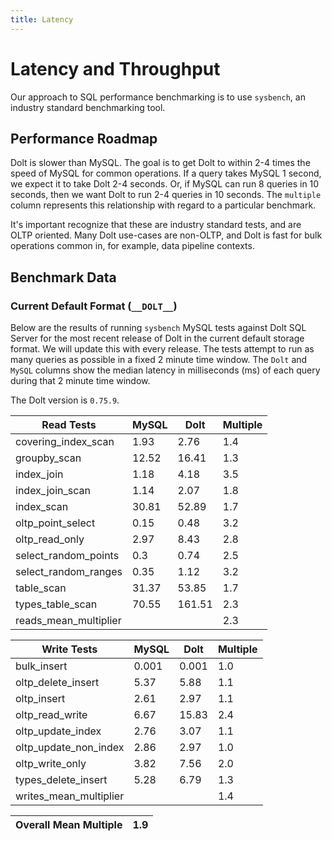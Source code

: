 ```yaml
---
title: Latency
---
```


# Latency and Throughput

Our approach to SQL performance benchmarking is to use `sysbench`, an
industry standard benchmarking tool.

## Performance Roadmap

Dolt is slower than MySQL. The goal is to get Dolt to within 2-4 times
the speed of MySQL for common operations. If a query takes MySQL 1
second, we expect it to take Dolt 2-4 seconds. Or, if MySQL can run 8
queries in 10 seconds, then we want Dolt to run 2-4 queries in 10
seconds. The `multiple` column represents this relationship with
regard to a particular benchmark.

It's important recognize that these are industry standard tests, and
are OLTP oriented. Many Dolt use-cases are non-OLTP, and Dolt is fast
for bulk operations common in, for example, data pipeline contexts.

## Benchmark Data

### Current Default Format (`__DOLT__`)

Below are the results of running `sysbench` MySQL tests against Dolt
SQL Server for the most recent release of Dolt in the current default 
storage format. We will update this with every release. The tests 
attempt to run as many queries as possible in a fixed 2 minute time 
window. The `Dolt` and `MySQL` columns show the median latency in 
milliseconds (ms) of each query during that 2 minute time window.

The Dolt version is `0.75.9`.

<!-- START___DOLT___LATENCY_RESULTS_TABLE -->
|       Read Tests        | MySQL |  Dolt  | Multiple |
|-------------------------|-------|--------|----------|
| covering\_index\_scan   |  1.93 |   2.76 |      1.4 |
| groupby\_scan           | 12.52 |  16.41 |      1.3 |
| index\_join             |  1.18 |   4.18 |      3.5 |
| index\_join\_scan       |  1.14 |   2.07 |      1.8 |
| index\_scan             | 30.81 |  52.89 |      1.7 |
| oltp\_point\_select     |  0.15 |   0.48 |      3.2 |
| oltp\_read\_only        |  2.97 |   8.43 |      2.8 |
| select\_random\_points  |   0.3 |   0.74 |      2.5 |
| select\_random\_ranges  |  0.35 |   1.12 |      3.2 |
| table\_scan             | 31.37 |  53.85 |      1.7 |
| types\_table\_scan      | 70.55 | 161.51 |      2.3 |
| reads\_mean\_multiplier |       |        |      2.3 |

|       Write Tests        | MySQL | Dolt  | Multiple |
|--------------------------|-------|-------|----------|
| bulk\_insert             | 0.001 | 0.001 |      1.0 |
| oltp\_delete\_insert     |  5.37 |  5.88 |      1.1 |
| oltp\_insert             |  2.61 |  2.97 |      1.1 |
| oltp\_read\_write        |  6.67 | 15.83 |      2.4 |
| oltp\_update\_index      |  2.76 |  3.07 |      1.1 |
| oltp\_update\_non\_index |  2.86 |  2.97 |      1.0 |
| oltp\_write\_only        |  3.82 |  7.56 |      2.0 |
| types\_delete\_insert    |  5.28 |  6.79 |      1.3 |
| writes\_mean\_multiplier |       |       |      1.4 |

| Overall Mean Multiple | 1.9 |
|-----------------------|-----|
<!-- END___DOLT___LATENCY_RESULTS_TABLE -->
<br/>
